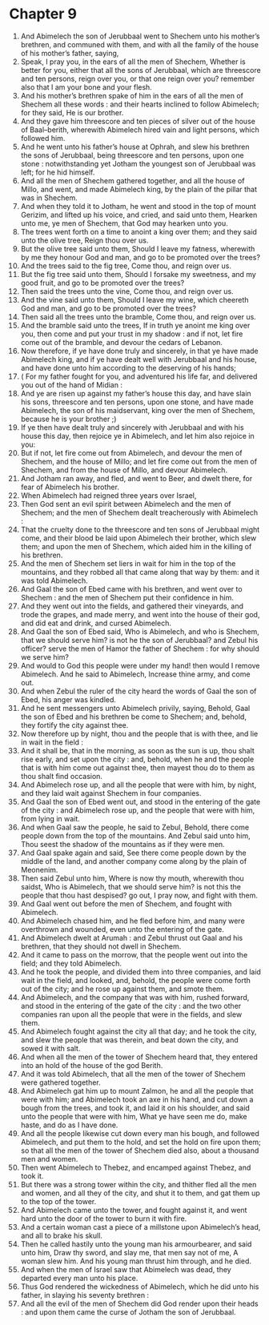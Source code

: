 # Chapter 9

1. And Abimelech the son of Jerubbaal went to Shechem unto his mother’s brethren, and communed with them, and with all the family of the house of his mother’s father, saying,
2. Speak, I pray you, in the ears of all the men of Shechem, Whether is better for you, either that all the sons of Jerubbaal, which are threescore and ten persons, reign over you, or that one reign over you? remember also that I am your bone and your flesh.
3. And his mother’s brethren spake of him in the ears of all the men of Shechem all these words : and their hearts inclined to follow Abimelech; for they said, He is our brother.
4. And they gave him threescore and ten pieces of silver out of the house of Baal–berith, wherewith Abimelech hired vain and light persons, which followed him.
5. And he went unto his father’s house at Ophrah, and slew his brethren the sons of Jerubbaal, being threescore and ten persons, upon one stone : notwithstanding yet Jotham the youngest son of Jerubbaal was left; for he hid himself.
6. And all the men of Shechem gathered together, and all the house of Millo, and went, and made Abimelech king, by the plain of the pillar that was in Shechem.
7. And when they told it to Jotham, he went and stood in the top of mount Gerizim, and lifted up his voice, and cried, and said unto them, Hearken unto me, ye men of Shechem, that God may hearken unto you.
8. The trees went forth on a time to anoint a king over them; and they said unto the olive tree, Reign thou over us.
9. But the olive tree said unto them, Should I leave my fatness, wherewith by me they honour God and man, and go to be promoted over the trees?
10. And the trees said to the fig tree, Come thou, and reign over us.
11. But the fig tree said unto them, Should I forsake my sweetness, and my good fruit, and go to be promoted over the trees?
12. Then said the trees unto the vine, Come thou, and reign over us.
13. And the vine said unto them, Should I leave my wine, which cheereth God and man, and go to be promoted over the trees?
14. Then said all the trees unto the bramble, Come thou, and reign over us.
15. And the bramble said unto the trees, If in truth ye anoint me king over you, then come and put your trust in my shadow : and if not, let fire come out of the bramble, and devour the cedars of Lebanon.
16. Now therefore, if ye have done truly and sincerely, in that ye have made Abimelech king, and if ye have dealt well with Jerubbaal and his house, and have done unto him according to the deserving of his hands;
17. ( For my father fought for you, and adventured his life far, and delivered you out of the hand of Midian :
18. And ye are risen up against my father’s house this day, and have slain his sons, threescore and ten persons, upon one stone, and have made Abimelech, the son of his maidservant, king over the men of Shechem, because he is your brother ;)
19. If ye then have dealt truly and sincerely with Jerubbaal and with his house this day, then rejoice ye in Abimelech, and let him also rejoice in you:
20. But if not, let fire come out from Abimelech, and devour the men of Shechem, and the house of Millo; and let fire come out from the men of Shechem, and from the house of Millo, and devour Abimelech.
21. And Jotham ran away, and fled, and went to Beer, and dwelt there, for fear of Abimelech his brother.
22. When Abimelech had reigned three years over Israel,
23. Then God sent an evil spirit between Abimelech and the men of Shechem; and the men of Shechem dealt treacherously with Abimelech :
24. That the cruelty done to the threescore and ten sons of Jerubbaal might come, and their blood be laid upon Abimelech their brother, which slew them; and upon the men of Shechem, which aided him in the killing of his brethren.
25. And the men of Shechem set liers in wait for him in the top of the mountains, and they robbed all that came along that way by them: and it was told Abimelech.
26. And Gaal the son of Ebed came with his brethren, and went over to Shechem : and the men of Shechem put their confidence in him.
27. And they went out into the fields, and gathered their vineyards, and trode the grapes, and made merry, and went into the house of their god, and did eat and drink, and cursed Abimelech.
28. And Gaal the son of Ebed said, Who is Abimelech, and who is Shechem, that we should serve him? is not he the son of Jerubbaal? and Zebul his officer? serve the men of Hamor the father of Shechem : for why should we serve him?
29. And would to God this people were under my hand! then would I remove Abimelech. And he said to Abimelech, Increase thine army, and come out.
30. And when Zebul the ruler of the city heard the words of Gaal the son of Ebed, his anger was kindled.
31. And he sent messengers unto Abimelech privily, saying, Behold, Gaal the son of Ebed and his brethren be come to Shechem; and, behold, they fortify the city against thee.
32. Now therefore up by night, thou and the people that is with thee, and lie in wait in the field :
33. And it shall be, that in the morning, as soon as the sun is up, thou shalt rise early, and set upon the city : and, behold, when he and the people that is with him come out against thee, then mayest thou do to them as thou shalt find occasion.
34. And Abimelech rose up, and all the people that were with him, by night, and they laid wait against Shechem in four companies.
35. And Gaal the son of Ebed went out, and stood in the entering of the gate of the city : and Abimelech rose up, and the people that were with him, from lying in wait.
36. And when Gaal saw the people, he said to Zebul, Behold, there come people down from the top of the mountains. And Zebul said unto him, Thou seest the shadow of the mountains as if they were men.
37. And Gaal spake again and said, See there come people down by the middle of the land, and another company come along by the plain of Meonenim.
38. Then said Zebul unto him, Where is now thy mouth, wherewith thou saidst, Who is Abimelech, that we should serve him? is not this the people that thou hast despised? go out, I pray now, and fight with them.
39. And Gaal went out before the men of Shechem, and fought with Abimelech.
40. And Abimelech chased him, and he fled before him, and many were overthrown and wounded, even unto the entering of the gate.
41. And Abimelech dwelt at Arumah : and Zebul thrust out Gaal and his brethren, that they should not dwell in Shechem.
42. And it came to pass on the morrow, that the people went out into the field; and they told Abimelech.
43. And he took the people, and divided them into three companies, and laid wait in the field, and looked, and, behold, the people were come forth out of the city; and he rose up against them, and smote them.
44. And Abimelech, and the company that was with him, rushed forward, and stood in the entering of the gate of the city : and the two other companies ran upon all the people that were in the fields, and slew them.
45. And Abimelech fought against the city all that day; and he took the city, and slew the people that was therein, and beat down the city, and sowed it with salt.
46. And when all the men of the tower of Shechem heard that, they entered into an hold of the house of the god Berith.
47. And it was told Abimelech, that all the men of the tower of Shechem were gathered together.
48. And Abimelech gat him up to mount Zalmon, he and all the people that were with him; and Abimelech took an axe in his hand, and cut down a bough from the trees, and took it, and laid it on his shoulder, and said unto the people that were with him, What ye have seen me do, make haste, and do as I have done.
49. And all the people likewise cut down every man his bough, and followed Abimelech, and put them to the hold, and set the hold on fire upon them; so that all the men of the tower of Shechem died also, about a thousand men and women.
50. Then went Abimelech to Thebez, and encamped against Thebez, and took it.
51. But there was a strong tower within the city, and thither fled all the men and women, and all they of the city, and shut it to them, and gat them up to the top of the tower.
52. And Abimelech came unto the tower, and fought against it, and went hard unto the door of the tower to burn it with fire.
53. And a certain woman cast a piece of a millstone upon Abimelech’s head, and all to brake his skull.
54. Then he called hastily unto the young man his armourbearer, and said unto him, Draw thy sword, and slay me, that men say not of me, A woman slew him. And his young man thrust him through, and he died.
55. And when the men of Israel saw that Abimelech was dead, they departed every man unto his place.
56. Thus God rendered the wickedness of Abimelech, which he did unto his father, in slaying his seventy brethren :
57. And all the evil of the men of Shechem did God render upon their heads : and upon them came the curse of Jotham the son of Jerubbaal.

